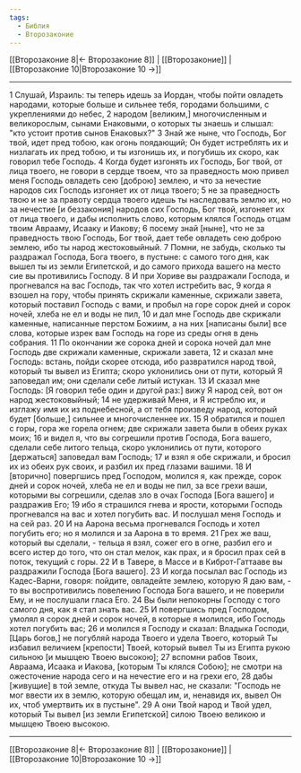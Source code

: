 ```yaml
---
tags:
  - Библия
  - Второзаконие
---
```

[[Второзаконие 8|← Второзаконие 8]] | [[Второзаконие]] | [[Второзаконие 10|Второзаконие 10 →]]

---
1 Слушай, Израиль: ты теперь идешь за Иордан, чтобы пойти овладеть народами, которые больше и сильнее тебя, городами большими, с укреплениями до небес,
2 народом [великим,] многочисленным и великорослым, сынами Енаковыми, о которых ты знаешь и слышал: "кто устоит против сынов Енаковых?"
3 Знай же ныне, что Господь, Бог твой, идет пред тобою, как огонь поядающий; Он будет истреблять их и низлагать их пред тобою, и ты изгонишь их, и погубишь их скоро, как говорил тебе Господь.
4 Когда будет изгонять их Господь, Бог твой, от лица твоего, не говори в сердце твоем, что за праведность мою привел меня Господь овладеть сею [доброю] землею, и что за нечестие народов сих Господь изгоняет их от лица твоего;
5 не за праведность твою и не за правоту сердца твоего идешь ты наследовать землю их, но за нечестие [и беззакония] народов сих Господь, Бог твой, изгоняет их от лица твоего, и дабы исполнить слово, которым клялся Господь отцам твоим Аврааму, Исааку и Иакову;
6 посему знай [ныне], что не за праведность твою Господь, Бог твой, дает тебе овладеть сею доброю землею, ибо ты народ жестоковыйный.
7 Помни, не забудь, сколько ты раздражал Господа, Бога твоего, в пустыне: с самого того дня, как вышел ты из земли Египетской, и до самого прихода вашего на место сие вы противились Господу.
8 И при Хориве вы раздражали Господа, и прогневался на вас Господь, так что хотел истребить вас,
9 когда я взошел на гору, чтобы принять скрижали каменные, скрижали завета, который поставил Господь с вами, и пробыл на горе сорок дней и сорок ночей, хлеба не ел и воды не пил,
10 и дал мне Господь две скрижали каменные, написанные перстом Божиим, а на них [написаны были] все слова, которые изрек вам Господь на горе из среды огня в день собрания.
11 По окончании же сорока дней и сорока ночей дал мне Господь две скрижали каменные, скрижали завета,
12 и сказал мне Господь: встань, пойди скорее отсюда, ибо развратился народ твой, который ты вывел из Египта; скоро уклонились они от пути, который Я заповедал им; они сделали себе литый истукан.
13 И сказал мне Господь: [Я говорил тебе один и другой раз:] вижу Я народ сей, вот он народ жестоковыйный;
14 не удерживай Меня, и Я истреблю их, и изглажу имя их из поднебесной, а от тебя произведу народ, который будет [больше,] сильнее и многочисленнее их.
15 Я обратился и пошел с горы, гора же горела огнем; две скрижали завета были в обеих руках моих;
16 и видел я, что вы согрешили против Господа, Бога вашего, сделали себе литого тельца, скоро уклонились от пути, которого [держаться] заповедал вам Господь;
17 и взял я обе скрижали, и бросил их из обеих рук своих, и разбил их пред глазами вашими.
18 И [вторично] повергшись пред Господом, молился я, как прежде, сорок дней и сорок ночей, хлеба не ел и воды не пил, за все грехи ваши, которыми вы согрешили, сделав зло в очах Господа [Бога вашего] и раздражив Его;
19 ибо я страшился гнева и ярости, которыми Господь прогневался на вас и хотел погубить вас. И послушал меня Господь и на сей раз.
20 И на Аарона весьма прогневался Господь и хотел погубить его; но я молился и за Аарона в то время.
21 Грех же ваш, который вы сделали, - тельца я взял, сожег его в огне, разбил его и всего истер до того, что он стал мелок, как прах, и я бросил прах сей в поток, текущий с горы.
22 И в Тавере, в Массе и в Киброт-Гаттааве вы раздражили Господа [Бога вашего].
23 И когда посылал вас Господь из Кадес-Варни, говоря: пойдите, овладейте землею, которую Я даю вам, - то вы воспротивились повелению Господа Бога вашего, и не поверили Ему, и не послушали гласа Его.
24 Вы были непокорны Господу с того самого дня, как я стал знать вас.
25 И повергшись пред Господом, умолял я сорок дней и сорок ночей, в которые я молился, ибо Господь хотел погубить вас;
26 и молился я Господу и сказал: Владыка Господи, [Царь богов,] не погубляй народа Твоего и удела Твоего, который Ты избавил величием [крепости] Твоей, который вывел Ты из Египта рукою сильною [и мышцею Твоею высокою];
27 вспомни рабов Твоих, Авраама, Исаака и Иакова, [которым Ты клялся Собою]; не смотри на ожесточение народа сего и на нечестие его и на грехи его,
28 дабы [живущие] в той земле, откуда Ты вывел нас, не сказали: "Господь не мог ввести их в землю, которую обещал им, и, ненавидя их, вывел Он их, чтоб умертвить их в пустыне".
29 А они Твой народ и Твой удел, который Ты вывел [из земли Египетской] силою Твоею великою и мышцею Твоею высокою.

---
[[Второзаконие 8|← Второзаконие 8]] | [[Второзаконие]] | [[Второзаконие 10|Второзаконие 10 →]]